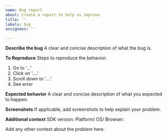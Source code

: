 ```yaml
---
name: Bug report
about: Create a report to help us improve
title: ''
labels: bug
assignees: ''

---
```


<!--
**Note**: Please only use this template to file bugs with the `chatkit-server-php` SDK. For general queries dedicated support is always available at [support.pusher.com](https://support.pusher.com) and [support@pusher.com](mailto:support@pusher.com).
-->

**Describe the bug**
A clear and concise description of what the bug is.

**To Reproduce**
Steps to reproduce the behavior:
1. Go to '...'
2. Click on '....'
3. Scroll down to '....'
4. See error

**Expected behavior**
A clear and concise description of what you expected to happen.

**Screenshots**
If applicable, add screenshots to help explain your problem.

**Additional context**
SDK version:
Platform/ OS/ Browser:

Add any other context about the problem here.
